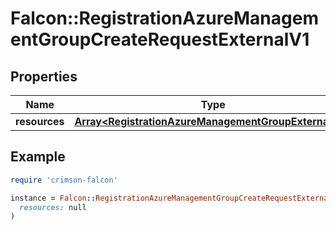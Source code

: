 # Falcon::RegistrationAzureManagementGroupCreateRequestExternalV1

## Properties

| Name | Type | Description | Notes |
| ---- | ---- | ----------- | ----- |
| **resources** | [**Array&lt;RegistrationAzureManagementGroupExternalV1&gt;**](RegistrationAzureManagementGroupExternalV1.md) |  |  |

## Example

```ruby
require 'crimson-falcon'

instance = Falcon::RegistrationAzureManagementGroupCreateRequestExternalV1.new(
  resources: null
)
```

